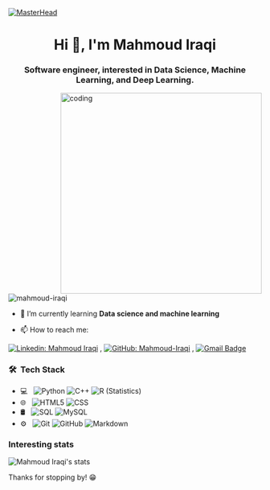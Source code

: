 [![MasterHead](https://camo.githubusercontent.com/069e3ef2850e722ccaef748bf8cdadafeed9fd4a9ee1436daebd7e820f4402a7/68747470733a2f2f666972656261736573746f726167652e676f6f676c65617069732e636f6d2f76302f622f666c6578692d636f64696e672e61707073706f742e636f6d2f6f2f64656d706769372d35323066386435662d363364342d343435332d383832322d6462633134396165323766382e6769663f616c743d6d6564696126746f6b656e3d39316330633762322d393363332d343032392d623031312d316138373033633537333064)](https://rishavchanda.io)
<h1 align="center">Hi 👋, I'm Mahmoud Iraqi</h1>
<h3 align="center"> Software engineer, interested in Data Science, Machine Learning, and Deep Learning.</h3>
<img align="right" alt="coding" width="400" src="https://cdn.dribbble.com/users/1162077/screenshots/3848914/media/7ed7d5ca074b48b328150e5a231e8d1f.gif">

<p align="left"> <img src="https://komarev.com/ghpvc/?username=mahmoud-iraqi&label=Profile%20views&color=0e75b6&style=flat" alt="mahmoud-iraqi" /> </p>

- 🌱 I’m currently learning **Data science and machine learning**

- 📫 How to reach me:

[![Linkedin: Mahmoud Iraqi](https://img.shields.io/badge/-MahmoudIraqi-blue?style=flat-square&logo=Linkedin&logoColor=white&link=https://www.linkedin.com/in/mahmoud-iraqi-99b994249/)](https://www.linkedin.com/in/mahmoud-iraqi-99b994249/)
, [![GitHub: Mahmoud-Iraqi](https://img.shields.io/github/followers/Mahmoud-Iraqi?label=Mahmoud-Iraqi&style=social)](https://github.com/Mahmoud-Iraqi)
, [![Gmail Badge](https://img.shields.io/badge/-Gmail-c14438?style=flat-square&logo=Gmail&logoColor=white&link=mailto:mahmoudalkady2004@gmail.com)](mailto:mahmoudalkady2004@gmail.com)



<h3> 🛠 &nbsp;Tech Stack</h3>

- 💻 &nbsp;
  ![Python](https://img.shields.io/badge/-Python-333333?style=flat&logo=python)
  ![C++](https://img.shields.io/badge/-C++-333333?style=flat&logo=C%2B%2B&logoColor=00599C)
  ![R (Statistics)](https://img.shields.io/badge/-R-333333?style=flat&logo=R&logoColor=276DC3)
- 🌐 &nbsp;
  ![HTML5](https://img.shields.io/badge/-HTML5-333333?style=flat&logo=HTML5)
  ![CSS](https://img.shields.io/badge/-CSS-333333?style=flat&logo=CSS3&logoColor=1572B6)
- 🛢 &nbsp;
  ![SQL](https://img.shields.io/badge/-SQL-333333?style=flat&logo=sql)
  ![MySQL](https://img.shields.io/badge/-MySQL-333333?style=flat&logo=mysql)
- ⚙️ &nbsp;
  ![Git](https://img.shields.io/badge/-Git-333333?style=flat&logo=git)
  ![GitHub](https://img.shields.io/badge/-GitHub-333333?style=flat&logo=github)
  ![Markdown](https://img.shields.io/badge/-Markdown-333333?style=flat&logo=markdown)


  
### Interesting stats

![Mahmoud Iraqi's stats](https://github-readme-stats.vercel.app/api?username=Mahmoud-Iraqi&show_icons=true)

Thanks for stopping by! 😁
